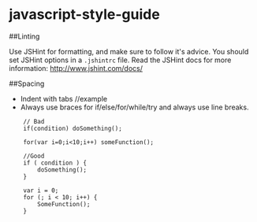 javascript-style-guide
======================

##Linting

Use JSHint for formatting, and make sure to follow it's advice. You should set JSHint options in a ```.jshintrc``` file. Read the JSHint docs for more information: http://www.jshint.com/docs/

##Spacing

* Indent with tabs
//example
*	Always use braces for if/else/for/while/try and always use line breaks.

```
	// Bad
	if(condition) doSomething();
	
	for(var i=0;i<10;i++) someFunction();

	//Good 
	if ( condition ) {
		doSomething();
	}

	var i = 0;
	for (; i < 10; i++) {
		SomeFunction();
	}

```
